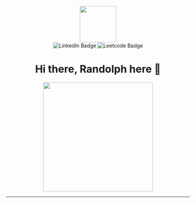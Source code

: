 <div id="header" align="center">
  <img src="https://media.giphy.com/media/M9gbBd9nbDrOTu1Mqx/giphy.gif" width="100"/>

  <div id="badges" gap="2000">
    <img src="https://img.shields.io/badge/Leetcode-green?logo=Leetcode&logoSize=auto&logoColor=white&link=https%3A%2F%2Fleetcode.com%2Fu%2Fy031125k%2F"alt="LinkedIn Badge"/>
    <img src="https://img.shields.io/badge/Linkedin-blue?logo=Linkedin&logoColor=white&logoSize=auto&link=https%3A%2F%2Fwww.linkedin.com%2Fin%2Frandolph-jenkins-tang%2F"alt="Leetcode Badge"/>
  </div>
  <img src="https://komarev.com/ghpvc/?username=RandolphTang&style=flat-square&color=blue" alt=""/>
  
  <h1>Hi there, Randolph here 👋 </h1>
</div>

<div align="center">
  <img src="https://i.giphy.com/media/v1.Y2lkPTc5MGI3NjExYnBjZ2xzNjVtNW1la3ZqdGlocDhxMmgyaTZnYWNmMnRrdTJkM3QycyZlcD12MV9pbnRlcm5hbF9naWZfYnlfaWQmY3Q9Zw/1GEATImIxEXVR79Dhk/giphy.gif" width="auto" height="300"/>
</div>

---
